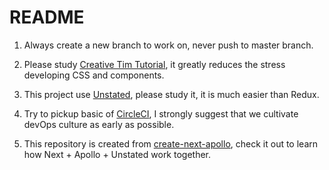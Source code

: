 # README

1. Always create a new branch to work on, never push to master branch.

2. Please study [Creative Tim Tutorial](https://demos.creative-tim.com/material-kit-pro-react/#/documentation/tutorial), it greatly reduces the stress developing CSS and components.

3. This project use [Unstated](https://github.com/jamiebuilds/unstated), please study it, it is much easier than Redux.

4. Try to pickup basic of [CircleCI](https://www.youtube.com/watch?v=CB7vnoXI0pE), I strongly suggest that we cultivate devOps culture as early as possible.

5. This repository is created from [create-next-apollo](https://www.npmjs.com/package/create-next-apollo), check it out to learn how Next + Apollo + Unstated work together.
